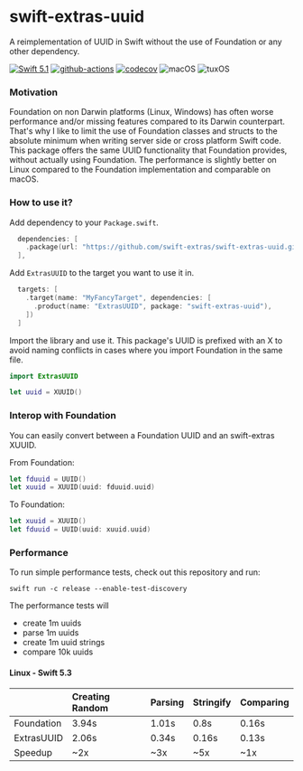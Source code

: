 # swift-extras-uuid

A reimplementation of UUID in Swift without the use of Foundation or any other dependency. 

[![Swift 5.1](https://img.shields.io/badge/Swift-5.1-blue.svg)](https://swift.org/download/)
[![github-actions](https://github.com/swift-extras/swift-extras-uuid/workflows/CI/badge.svg)](https://github.com/swift-extras/swift-extras-uuid/actions)
[![codecov](https://codecov.io/gh/swift-extras/swift-extras-uuid/branch/main/graph/badge.svg)](https://codecov.io/gh/swift-extras/swift-extras-uuid)
![macOS](https://img.shields.io/badge/os-macOS-green.svg?style=flat)
![tuxOS](https://img.shields.io/badge/os-tuxOS-green.svg?style=flat)

### Motivation

Foundation on non Darwin platforms (Linux, Windows) has often worse performance and/or missing features compared to its Darwin counterpart. That's why I like to limit the use of Foundation classes and structs to the absolute minimum when writing server side or cross platform Swift code. This package offers the same UUID functionality that Foundation provides, without actually using Foundation. The performance is slightly better on Linux compared to the Foundation implementation and comparable on macOS. 

### How to use it?

Add dependency to your `Package.swift`.

```swift
  dependencies: [
    .package(url: "https://github.com/swift-extras/swift-extras-uuid.git", .upToNextMajor(from: "0.1.0")),
  ],
```

Add `ExtrasUUID` to the target you want to use it in.

```swift
  targets: [
    .target(name: "MyFancyTarget", dependencies: [
      .product(name: "ExtrasUUID", package: "swift-extras-uuid"),
    ])
  ]
```

Import the library and use it. This package's UUID is prefixed with an X to avoid naming conflicts in cases where you import Foundation in the same file.

```swift
import ExtrasUUID

let uuid = XUUID()
```

### Interop with Foundation

You can easily convert between a Foundation UUID and an swift-extras XUUID.

From Foundation:

```swift
let fduuid = UUID() 
let xuuid = XUUID(uuid: fduuid.uuid)
```

To Foundation:
```swift
let xuuid = XUUID() 
let fduuid = UUID(uuid: xuuid.uuid)
```

### Performance

To run simple performance tests, check out this repository and run:

```
swift run -c release --enable-test-discovery
```

The performance tests will 

- create 1m uuids
- parse 1m uuids 
- create 1m uuid strings
- compare 10k uuids

#### Linux - Swift 5.3

|  | Creating Random | Parsing | Stringify | Comparing |
|:--|:--|:--|:--|:--|
| Foundation   | 3.94s | 1.01s | 0.8s | 0.16s |
| ExtrasUUID | 2.06s | 0.34s | 0.16s | 0.13s |
| Speedup | ~2x | ~3x | ~5x | ~1x |

